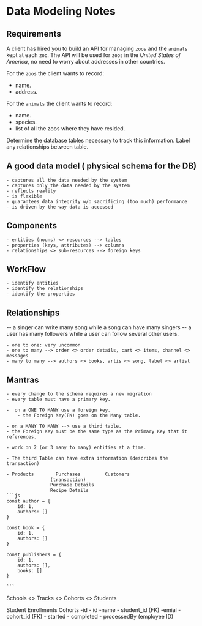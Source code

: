 # Data Modeling Notes

## Requirements

A client has hired you to build an API for managing `zoos` and the `animals` kept at each `zoo`. The API will be used for `zoos` in the _United States of America_, no need to worry about addresses in other countries.

For the `zoos` the client wants to record:

- name.
- address.

For the `animals` the client wants to record:

- name.
- species.
- list of all the zoos where they have resided.

Determine the database tables necessary to track this information.
Label any relationships between table.
## A good data model ( physical schema for the DB)

    - captures all the data needed by the system
    - captures only the data needed by the system
    - reflects reality
    - is flexible 
    - guarantees data integrity w/o sacrificing (too much) performance
    - is driven by the way data is accessed 

## Components

    - entities (nouns) <> resources --> tables
    - properties (keys, attributes) --> columns
    - relationships <> sub-resources --> foreign keys

## WorkFlow

    - identify entities 
    - identify the relationships 
    - identify the properties

## Relationships
-- a singer can write many song while a song can have many singers
-- a user has many followers while a user can follow several other users.

    - one to one: very uncommon
    - one to many --> order <> order details, cart <> items, channel <> messages
    - many to many --> authors <> books, artis <> song, label <> artist

## Mantras

    - every change to the schema requires a new migration
    - every table must have a primary key.

    -  on a ONE TO MANY use a foreign key.
        - the Foreign Key(FK) goes on the Many table.

    - on a MANY TO MANY --> use a third table. 
    - the Foreign Key must be the same type as the Primary Key that it references.

    - work on 2 (or 3 many to many) entities at a time.

    - The third Table can have extra information (describes the transaction)

    - Products        Purchases         Customers
                    (transaction)
                    Purchase Details
                    Recipe Details
    ```js
    const author = {
        id: 1,
        authors: []
    }

    const book = {
        id: 1,
        authors: []
    }
    
    const publishers = {
        id: 1,
        authors: [],
        books: []
    }

    ```
Schools  <> Tracks  <>  Cohorts  <>  Students

Student    Enrollments    Cohorts
-id         - id
-name       - student_id (FK)
-emial      - cohort_id (FK)
            - started
            - completed
            - processedBy (employee ID)
